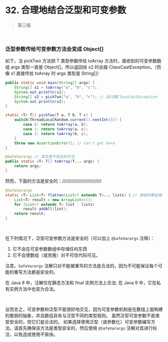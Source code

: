 # 32. 合理地结合泛型和可变参数

> 第三版

​    

### 泛型参数传给可变参数方法会变成 Object[]

如下，当 pickTwo 方法把 T 类型参数传给 toArray 方法时，接收到的可变参数数组 args 类型一直是 Object[]，所以返回给 s2 时会报 ClassCastException。（而像 s1 直接传给 toArray 时 args 类型是 String[]）

```java
public static void main(String[] args) {
    String[] s1 = toArray("a", "b", "c");
    System.out.println(s1);
    String[] s2 = pickTwo("a", "b", "c"); // 运行报ClassCastException
    System.out.println(s2);
}

static <T> T[] pickTwo(T a, T b, T c) {
    switch(ThreadLocalRandom.current().nextInt(3)) {
        case 0: return toArray(a, b);
        case 1: return toArray(a, c);
        case 2: return toArray(b, c);
    }
	throw new AssertionError(); // Can't get here
}

@SafeVarargs // 其实是不安全的方法
public static <T> T[] toArray(T... args) {
	return args;
}
```

然而，下面的方法是安全的：/////////////////////////

```java
@SafeVarargs
static <T> List<T> flatten(List<? extends T>... lists) { // 接收的都会是实际原来传过来的对象类型，不会变成List<Object>
    List<T> result = new ArrayList<>();
    for (List<? extends T> list : lists)
        result.addAll(list);
    return result;
}
```

​    

在下列情况下，泛型可变参数方法是安全的（可以加上 `@SafeVarargs` 注释）：

1. 它不会在可变参数数组中存储任何东西
2. 它不会使数组（或克隆）对不可信代码可见。

注意，`SafeVarargs` 注解只对不能被重写的方法是合法的，因为不可能保证每个可能的重写方法都是安全的。

在 Java 8 中，注解仅在静态方法和 final 实例方法上合法; 在 Java 9 中，它在私有实例方法中也变为合法。

​    

总而言之，可变参数和泛型不能很好地交互，因为可变参数机制是在数组上面构建的脆弱的抽象，并且数组具有与泛型不同的类型规则。 虽然泛型可变参数不是类型安全的，但它们是合法的。 如果选择使用泛型（或参数化）可变参数编写方法，请首先确保该方法是类型安全的，然后使用 `@SafeVarargs` 注解对其进行标注，以免造成使用不愉快。
